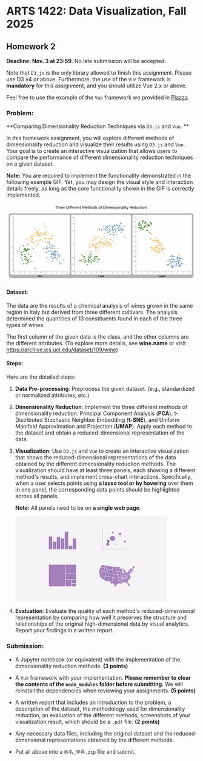 # ARTS 1422: Data Visualization, Fall 2025

## Homework 2

**Deadline: Nov. 3 at 23:59**. No late submission will be accepted.

Note that `D3.js` is the only library allowed to finish this assignment. Please use D3 v4 or above. Furthermore, the use of the `Vue` framework is **mandatory** for this assignment, and you should utilize Vue 2.x or above.

Feel free to use the example of the `Vue` framework we provided in [Piazza]( https://piazza.com/shanghaitech.edu.cn/fall2025/arts1422/resources).

### **Problem**:
**Comparing Dimensionality Reduction Techniques via `D3.js` and `Vue`.
**


In this homework assignment, you will explore different methods of dimensionality reduction and visualize their results using `D3.js` and `Vue`. Your goal is to create an interactive visualization that allows users to compare the performance of different dimensionality reduction techniques on a given dataset.

**Note:** You are required to implement the functionality demonstrated in the following example GIF. Yet, you may design the visual style and interaction details freely, as long as the core functionality shown in the GIF is correctly implemented.

<img src="Visualization.gif" alt="example" width="800" />

#### **Dataset:**
The data are the results of a chemical analysis of wines grown in the same region in Italy but derived from three different cultivars. The analysis determined the quantities of 13 constituents found in each of the three types of wines. 

The first column of the given data is the class, and the other columns are the different attributes. (To explore more details, see **wine.name** or visit https://archive.ics.uci.edu/dataset/109/wine)

#### **Steps:**

Here are the detailed steps:

1. **Data Pre-processing**: Preprocess the given dataset. (e.g., standardized or normalized attributes, etc.)
2. **Dimensionality Reduction**: Implement the three different methods of dimensionality reduction: Principal Component Analysis (**PCA**), t-Distributed Stochastic Neighbor Embedding (**t-SNE**), and Uniform Manifold Approximation and Projection (**UMAP**). Apply each method to the dataset and obtain a reduced-dimensional representation of the data.
3. **Visualization**: Use `D3.js` and `Vue` to create an interactive visualization that shows the reduced-dimensional representations of the data obtained by the different dimensionality reduction methods. The visualization should have at least three panels, each showing a different method's results, and implement cross-chart interactions. Specifically, when a user selects points using **a lasso tool or by hovering** over them in one panel, the corresponding data points should be highlighted across all panels.
    
   **Note:** All panels need to be on **a single web page**.
   
   <img src="interaction.gif" alt="example" width="400" />

4. **Evaluation**: Evaluate the quality of each method's reduced-dimensional representation by comparing how well it preserves the structure and relationships of the original high-dimensional data by visual analytics.  Report your findings in a written report.


### Submission:

- A Jupyter notebook (or equivalent) with the implementation of the dimensionality reduction methods. **(3 points)**

- A `Vue` framework with your implementation. **Please remember to clear the contents of the `node_modules` folder before submitting.** We will reinstall the dependencies when reviewing your assignments. **(5 points)**
- A written report that includes an introduction to the problem, a description of the dataset, the methodology used for dimensionality reduction, an evaluation of the different methods, screenshots of your visualization result,  which should be a `.pdf` file. **(2 points)**
- Any necessary data files, including the original dataset and the reduced-dimensional representations obtained by the different methods.
- Put all above into a `姓名_学号.zip` file and submit.